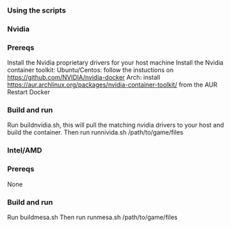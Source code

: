 ### Using the scripts

### Nvidia

### Prereqs
Install the Nvidia proprietary drivers for your host machine
Install the Nvidia container toolkit:
  Ubuntu/Centos: follow the instuctions on https://github.com/NVIDIA/nvidia-docker
  Arch: install https://aur.archlinux.org/packages/nvidia-container-toolkit/ from the AUR
Restart Docker

### Build and run
Run buildnvidia.sh, this will pull the matching nvidia drivers to your host and build the container.
Then run runnivida.sh /path/to/game/files

### Intel/AMD

### Prereqs
None

### Build and run
Run buildmesa.sh
Then run runmesa.sh /path/to/game/files

